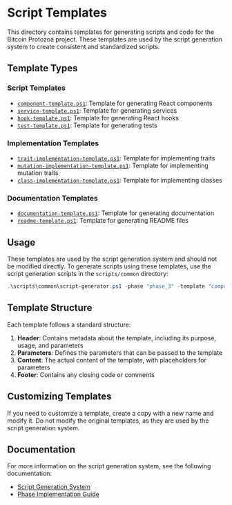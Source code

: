 # Script Templates

This directory contains templates for generating scripts and code for the Bitcoin Protozoa project. These templates are used by the script generation system to create consistent and standardized scripts.

## Template Types

### Script Templates

- [`component-template.ps1`](component-template.ps1): Template for generating React components
- [`service-template.ps1`](service-template.ps1): Template for generating services
- [`hook-template.ps1`](hook-template.ps1): Template for generating React hooks
- [`test-template.ps1`](test-template.ps1): Template for generating tests

### Implementation Templates

- [`trait-implementation-template.ps1`](trait-implementation-template.ps1): Template for implementing traits
- [`mutation-implementation-template.ps1`](mutation-implementation-template.ps1): Template for implementing mutation traits
- [`class-implementation-template.ps1`](class-implementation-template.ps1): Template for implementing classes

### Documentation Templates

- [`documentation-template.ps1`](documentation-template.ps1): Template for generating documentation
- [`readme-template.ps1`](readme-template.ps1): Template for generating README files

## Usage

These templates are used by the script generation system and should not be modified directly. To generate scripts using these templates, use the script generation scripts in the `scripts/common` directory:

```powershell
.\scripts\common\script-generator.ps1 -phase "phase_3" -template "component-template.ps1" -output "component-name.ps1"
```

## Template Structure

Each template follows a standard structure:

1. **Header**: Contains metadata about the template, including its purpose, usage, and parameters
2. **Parameters**: Defines the parameters that can be passed to the template
3. **Content**: The actual content of the template, with placeholders for parameters
4. **Footer**: Contains any closing code or comments

## Customizing Templates

If you need to customize a template, create a copy with a new name and modify it. Do not modify the original templates, as they are used by the script generation system.

## Documentation

For more information on the script generation system, see the following documentation:

- [Script Generation System](../../bitcoin_protozoa/project/03_implementation_approach.md)
- [Phase Implementation Guide](../../bitcoin_protozoa/project/07_phase_implementation_guide.md)
